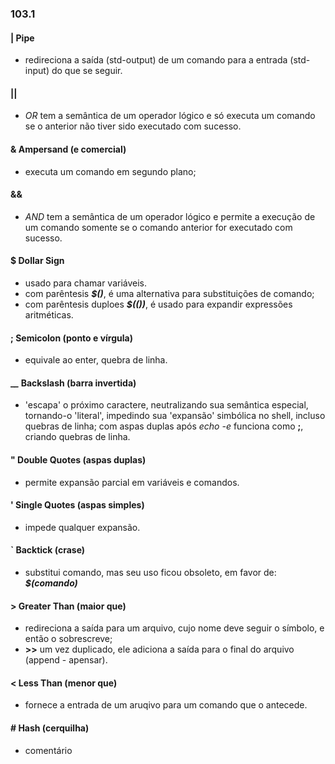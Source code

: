 ### 103.1

#### __|__ Pipe
- redireciona a saída (std-output) de um comando para a entrada (std-input)
do que se seguir.

#### __||__
- _OR_ tem a semântica de um operador lógico e só executa um comando se o anterior
não tiver sido executado com sucesso.

#### __&__ Ampersand \(e comercial)
- executa um comando em segundo plano;

#### __&&__
- _AND_ tem a semântica de um operador lógico e permite a execução de um comando
somente se o comando anterior for executado com sucesso.

#### __$__ Dollar Sign
- usado para chamar variáveis.
- com parêntesis __*$()*__, é uma alternativa para substituições de comando;
- com parêntesis duploes __*$(())*__, é usado para expandir expressões
aritméticas.

#### __;__ Semicolon \(ponto e vírgula)
- equivale ao enter, quebra de linha.

#### __\__ Backslash \(barra invertida)
- 'escapa' o próximo caractere, neutralizando sua semântica especial, tornando-o
'literal', impedindo sua 'expansão' simbólica no shell, incluso quebras de linha;
com aspas duplas após *echo -e* funciona como __;__, criando quebras de linha.

#### __"__ Double Quotes \(aspas duplas)
- permite expansão parcial em variáveis e comandos.

#### __'__ Single Quotes \(aspas simples)
- impede qualquer expansão.

#### __\`__ Backtick \(crase)
- substitui comando, mas seu uso ficou obsoleto, em favor de: __*$(comando)*__


#### __>__ Greater Than \(maior que)
- redireciona a saída para um arquivo, cujo nome deve seguir o símbolo, e
então o sobrescreve;
- __>>__ um vez duplicado, ele adiciona a saída para o final do arquivo
(append - apensar).

#### __<__ Less Than \(menor que)
- fornece a entrada de um aruqivo para um comando que o antecede.

#### __#__ Hash \(cerquilha)
- comentário


